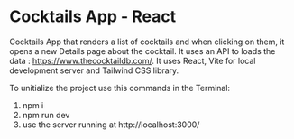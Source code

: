 # Cocktails App - React

Cocktails App that renders a list of cocktails and when clicking on them, it opens a new Details page about the cocktail.
It uses an API to loads the data : https://www.thecocktaildb.com/. It uses React, Vite for local development server and Tailwind CSS library.

To unitialize the project use this commands in the Terminal:

1. npm i
2. npm run dev
3. use the server running at http://localhost:3000/
